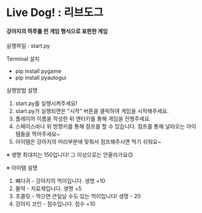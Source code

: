 # Live Dog! : 리브도그

#### 강아지의 하루를 런 게임 형식으로 표현한 게임

실행파일 : start.py

Terminal 설치
- pip install pygame 
- pip install pyautogui

실행방법 설명
1. start.py를 실행시켜주세요!
2. start.py가 실행되면은 "시작" 버튼을 클릭하여 게임을 시작해주세요.
3. 플레이어 이름을 작성한 뒤 엔터키를 통해 게임을 진행주세요.
4. 스페이스바나 위 방향키를 통해 점프를 할 수 있습니다. 점프를 통해 날라오는 아이템들을 먹어주세요~
5. 아이템은 강아지의 머리부분에 맞춰서 점프해주시면 먹기 쉬워요~

※ 생명 최대치는 150입니다! 그 이상으로는 안올라가요😊

※ 아이템 설명
1. 뼈다귀 - 강아지의 먹이입니다. 생명 +10
2. 물약 - 치료제입니다. 생명 +5
3. 초콜릿 - 먹으면 큰일날 수도 있는 먹이입니다! 생명 - 20
4. 강아지 코인 - 점수입니다. 점수 +10